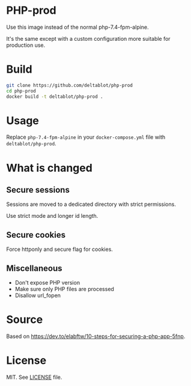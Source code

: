 # PHP-prod

Use this image instead of the normal php-7.4-fpm-alpine.

It's the same except with a custom configuration more suitable for production use.

# Build

~~~bash
git clone https://github.com/deltablot/php-prod
cd php-prod
docker build -t deltablot/php-prod .
~~~

# Usage

Replace `php-7.4-fpm-alpine` in your `docker-compose.yml` file with `deltablot/php-prod`.

# What is changed

## Secure sessions

Sessions are moved to a dedicated directory with strict permissions.

Use strict mode and longer id length.

## Secure cookies

Force httponly and secure flag for cookies.

## Miscellaneous

* Don't expose PHP version
* Make sure only PHP files are processed
* Disallow url_fopen

# Source

Based on https://dev.to/elabftw/10-steps-for-securing-a-php-app-5fnp.

# License

MIT. See [LICENSE](./LICENSE) file.
